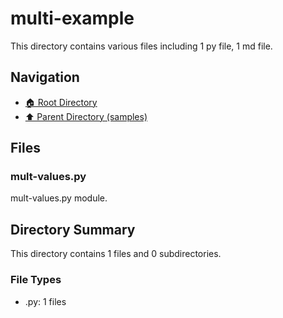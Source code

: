 # multi-example

This directory contains various files including 1 py file, 1 md file.

## Navigation

* [🏠 Root Directory](/samples/multi-example/../samples/multi-example/..README.md)
* [⬆️ Parent Directory (samples)](../README.md)

## Files

### mult-values.py

mult-values.py module.

## Directory Summary

This directory contains 1 files and 0 subdirectories.

### File Types

* .py: 1 files
